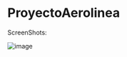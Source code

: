 # ProyectoAerolinea
ScreenShots: 

![image](https://github.com/israUSA/ProyectoAerolinea/assets/96448086/3e90668e-9fe0-4525-96d8-20cb00a8f562)

